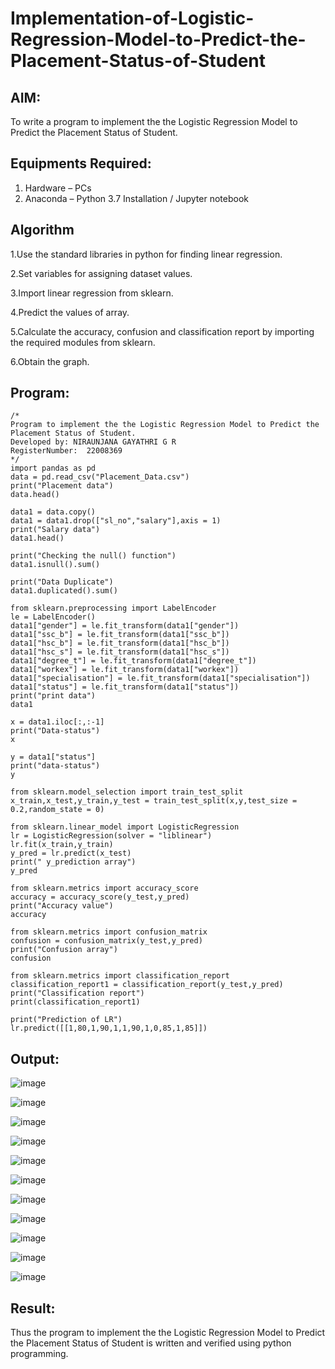 # Implementation-of-Logistic-Regression-Model-to-Predict-the-Placement-Status-of-Student

## AIM:
To write a program to implement the the Logistic Regression Model to Predict the Placement Status of Student.

## Equipments Required:
1. Hardware – PCs
2. Anaconda – Python 3.7 Installation / Jupyter notebook

## Algorithm
1.Use the standard libraries in python for finding linear regression.

2.Set variables for assigning dataset values.

3.Import linear regression from sklearn.

4.Predict the values of array.

5.Calculate the accuracy, confusion and classification report by importing the required modules from sklearn.

6.Obtain the graph. 

## Program:
```
/*
Program to implement the the Logistic Regression Model to Predict the Placement Status of Student.
Developed by: NIRAUNJANA GAYATHRI G R
RegisterNumber:  22008369
*/
import pandas as pd
data = pd.read_csv("Placement_Data.csv")
print("Placement data")
data.head()

data1 = data.copy()
data1 = data1.drop(["sl_no","salary"],axis = 1)
print("Salary data")
data1.head()

print("Checking the null() function")
data1.isnull().sum()

print("Data Duplicate")
data1.duplicated().sum()

from sklearn.preprocessing import LabelEncoder
le = LabelEncoder()
data1["gender"] = le.fit_transform(data1["gender"])
data1["ssc_b"] = le.fit_transform(data1["ssc_b"])
data1["hsc_b"] = le.fit_transform(data1["hsc_b"])
data1["hsc_s"] = le.fit_transform(data1["hsc_s"])
data1["degree_t"] = le.fit_transform(data1["degree_t"])
data1["workex"] = le.fit_transform(data1["workex"])
data1["specialisation"] = le.fit_transform(data1["specialisation"])
data1["status"] = le.fit_transform(data1["status"])
print("print data")
data1

x = data1.iloc[:,:-1]
print("Data-status")
x

y = data1["status"]
print("data-status")
y

from sklearn.model_selection import train_test_split
x_train,x_test,y_train,y_test = train_test_split(x,y,test_size = 0.2,random_state = 0)

from sklearn.linear_model import LogisticRegression
lr = LogisticRegression(solver = "liblinear")
lr.fit(x_train,y_train)
y_pred = lr.predict(x_test)
print(" y_prediction array")
y_pred

from sklearn.metrics import accuracy_score
accuracy = accuracy_score(y_test,y_pred)
print("Accuracy value")
accuracy

from sklearn.metrics import confusion_matrix
confusion = confusion_matrix(y_test,y_pred)
print("Confusion array")
confusion

from sklearn.metrics import classification_report
classification_report1 = classification_report(y_test,y_pred)
print("Classification report")
print(classification_report1)

print("Prediction of LR")
lr.predict([[1,80,1,90,1,1,90,1,0,85,1,85]])

```

## Output:
![image](https://user-images.githubusercontent.com/119395610/235344682-24108ebc-7c4b-4a6b-adc3-aeba1a0734b4.png)

![image](https://user-images.githubusercontent.com/119395610/235344690-30edfdc4-3ddf-478d-9409-effc60acac99.png)

![image](https://user-images.githubusercontent.com/119395610/235344707-28c39344-cd66-4b09-a4e5-ddce01a98ecd.png)

![image](https://user-images.githubusercontent.com/119395610/235344720-ef608bb3-b5ab-4acd-b2e1-97228322fe79.png)

![image](https://user-images.githubusercontent.com/119395610/235344730-f4676f1c-b642-40ec-be3b-17cf27bfc149.png)

![image](https://user-images.githubusercontent.com/119395610/235344743-028d7ded-635b-4e85-aa6e-2f8cd91751de.png)

![image](https://user-images.githubusercontent.com/119395610/235344752-da829ed5-f09f-4dda-a183-f1e109674716.png)

![image](https://user-images.githubusercontent.com/119395610/235344759-6a8581a7-70b7-4bb7-9181-b8adce137ec4.png)

![image](https://user-images.githubusercontent.com/119395610/235344772-72ea722e-0020-489f-be61-ecbcac55e2e6.png)

![image](https://user-images.githubusercontent.com/119395610/235344778-5121373f-147e-40ee-aca0-f21017c0c649.png)

![image](https://user-images.githubusercontent.com/119395610/235344787-3d80576f-74a5-4ce8-a418-3798a477ced9.png)


## Result:
Thus the program to implement the the Logistic Regression Model to Predict the Placement Status of Student is written and verified using python programming.
